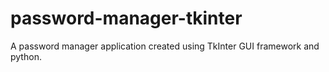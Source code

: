 # password-manager-tkinter
A password manager application created using TkInter GUI framework and python.
